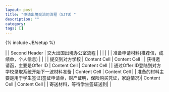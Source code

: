 ```yaml
---
layout: post
title: "申请出境交流的流程（SJTU）"
description: ""
category: 
tags: []
---
```

{% include JB/setup %}

|  | Second Header | 交大出国出境办公室流程 |
| | | |
| 准备申请材料(推荐信，成绩单，个人信息) |  |  |
| 提交到对方学校          | Content Cell  | Content Cell |
| 获得邀请函，主要是Offer ID | Content Cell  | Content Cell |
| 通过Offer ID登陆到对方学校录取系统开始下一波材料准备 | Content Cell  | Content Cell |
| 准备的材料主要是用于学生签证(签证申请单，财产证明，保险购买凭证，家庭情况)| Content Cell  | Content Cell |
| 寄送材料，等待学生签证送到|               |
